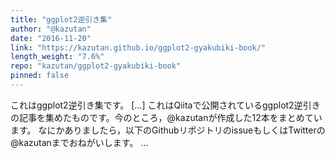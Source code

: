 ```yaml
---
title: "ggplot2逆引き集"
author: "@kazutan"
date: "2016-11-20"
link: "https://kazutan.github.io/ggplot2-gyakubiki-book/"
length_weight: "7.6%"
repo: "kazutan/ggplot2-gyakubiki-book"
pinned: false
---
```


これはggplot2逆引き集です。 [...] これはQiitaで公開されているggplot2逆引きの記事を集めたものです。今のところ，@kazutanが作成した12本をまとめています。 なにかありましたら，以下のGithubリポジトリのissueもしくはTwitterの@kazutanまでおねがいします。 ...
